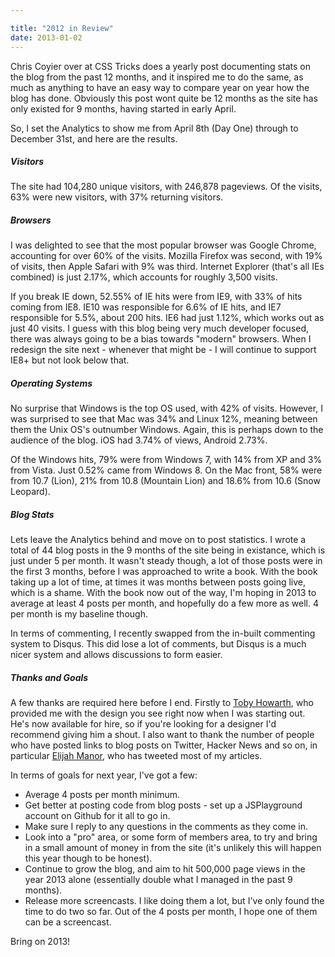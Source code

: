 ```yaml
---

title: "2012 in Review"
date: 2013-01-02
---
```


Chris Coyier over at CSS Tricks does a yearly post documenting stats on the blog from the past 12 months, and it inspired me to do the same, as much as anything to have an easy way to compare year on year how the blog has done. Obviously this post wont quite be 12 months as the site has only existed for 9 months, having started in early April.

So, I set the Analytics to show me from April 8th (Day One) through to December 31st, and here are the results.

##### Visitors

The site had 104,280 unique visitors, with 246,878 pageviews. Of the visits, 63% were new visitors, with 37% returning visitors.

##### Browsers

I was delighted to see that the most popular browser was Google Chrome, accounting for over 60% of the visits. Mozilla Firefox was second, with 19% of visits, then Apple Safari with 9% was third. Internet Explorer (that's all IEs combined) is just 2.17%, which accounts for roughly 3,500 visits.

If you break IE down, 52.55% of IE hits were from IE9, with 33% of hits coming from IE8. IE10 was responsible for 6.6% of IE hits, and IE7 responsible for 5.5%, about 200 hits. IE6 had just 1.12%, which works out as just 40 visits. I guess with this blog being very much developer focused, there was always going to be a bias towards "modern" browsers. When I redesign the site next - whenever that might be - I will continue to support IE8+ but not look below that.

##### Operating Systems

No surprise that Windows is the top OS used, with 42% of visits. However, I was surprised to see that Mac was 34% and Linux 12%, meaning between them the Unix OS's outnumber Windows. Again, this is perhaps down to the audience of the blog. iOS had 3.74% of views, Android 2.73%.

Of the Windows hits, 79% were from Windows 7, with 14% from XP and 3% from Vista. Just 0.52% came from Windows 8. On the Mac front, 58% were from 10.7 (Lion), 21% from 10.8 (Mountain Lion) and 18.6% from 10.6 (Snow Leopard).

##### Blog Stats

Lets leave the Analytics behind and move on to post statistics. I wrote a total of 44 blog posts in the 9 months of the site being in existance, which is just under 5 per month. It wasn't steady though, a lot of those posts were in the first 3 months, before I was approached to write a book. With the book taking up a lot of time, at times it was months between posts going live, which is a shame. With the book now out of the way, I'm hoping in 2013 to average at least 4 posts per month, and hopefully do a few more as well. 4 per month is my baseline though.

In terms of commenting, I recently swapped from the in-built commenting system to Disqus. This did lose a lot of comments, but Disqus is a much nicer system and allows discussions to form easier.

##### Thanks and Goals

A few thanks are required here before I end. Firstly to [Toby Howarth](http://tobyhowarth.co.uk/), who provided me with the design you see right now when I was starting out. He's now available for hire, so if you're looking for a designer I'd recommend giving him a shout. I also want to thank the number of people who have posted links to blog posts on Twitter, Hacker News and so on, in particular [Elijah Manor](http://twitter.com/elijahmanor), who has tweeted most of my articles.

In terms of goals for next year, I've got a few:

* Average 4 posts per month minimum.
* Get better at posting code from blog posts - set up a JSPlayground account on Github for it all to go in.
* Make sure I reply to any questions in the comments as they come in.
* Look into a "pro" area, or some form of members area, to try and bring in a small amount of money in from the site (it's unlikely this will happen this year though to be honest).
* Continue to grow the blog, and aim to hit 500,000 page views in the year 2013 alone (essentially double what I managed in the past 9 months).
* Release more screencasts. I like doing them a lot, but I've only found the time to do two so far. Out of the 4 posts per month, I hope one of them can be a screencast.

Bring on 2013!
